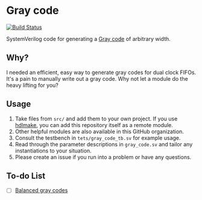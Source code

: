 # Gray code

[![Build Status](https://travis-ci.com/hdl-util/gray-code.svg?branch=master)](https://travis-ci.com/hdl-util/gray-code)

SystemVerilog code for generating a [Gray code](https://en.wikipedia.org/wiki/Gray_code) of arbitrary width.

## Why?

I needed an efficient, easy way to generate gray codes for dual clock FIFOs. It's a pain to manually write out a gray code. Why not let a module do the heavy lifting for you?

## Usage


1. Take files from `src/` and add them to your own project. If you use [hdlmake](https://hdlmake.readthedocs.io/en/master/), you can add this repository itself as a remote module.
1. Other helpful modules are also available in this GitHub organization.
1. Consult the testbench in `tets/gray_code_tb.sv` for example usage.
1. Read through the parameter descriptions in `gray_code.sv` and tailor any instantiations to your situation.
1. Please create an issue if you run into a problem or have any questions.

## To-do List

* [ ] [Balanced gray codes](https://github.com/hdl-util/gray-code/issues/1)


